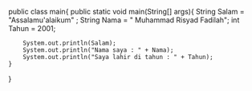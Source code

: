 public class main{
    public static void main(String[] args){
        String Salam = "Assalamu'alaikum" ;
        String Nama = " Muhammad Risyad Fadilah";
        int Tahun = 2001;

        System.out.println(Salam);
        System.out.println("Nama saya : " + Nama);
        System.out.println("Saya lahir di tahun : " + Tahun);
    }
} 
